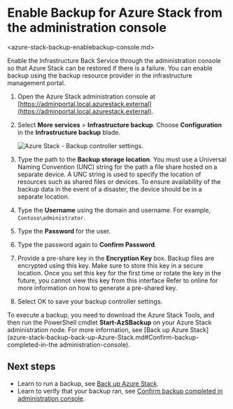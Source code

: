 # Enable Backup for Azure Stack from the administration console
<azure-stack-backup-enablebackup-console.md>

Enable the Infrastructure Back Service through the administration console so that Azure Stack can be restored if there is a failure. You can enable backup using the backup resource provider in the infrastructure management portal.

1. Open the Azure Stack administration console at [https://adminportal.local.azurestack.external](https://adminportal.local.azurestack.external).
2. Select **More services** > **Infrastructure backup**. Choose **Configuration** in the **Infrastructure backup** blade.

    ![Azure Stack - Backup controller settings](\media\azure-stack-backup\azure-stack-backup-settings.png).

3. Type the path to the **Backup storage location**. You must use a Universal Naming Convention (UNC) string for the path a file share hosted on a separate device. A UNC string is used to specify the location of resources such as shared files or devices. To ensure availability of the backup data in the event of a disaster, the  device should be in a separate location.
3. Type the **Username** using the domain and username. For example, `Contoso\administrator`.
4. Type the **Password** for the user.
5. Type the password again to **Confirm Password**.
6. Provide a pre-share key in the **Encryption Key** box. Backup files are encrypted using this key. Make sure to store this key in a secure location. Once you set this key for the first time or rotate the key in the future, you cannot view this key from this interface Refer to online for more information on how to generate a pre-shared key. 
7. Select OK to save your backup controller settings.

To execute a backup, you need to download the Azure Stack Tools, and then run the PowerShell cmdlet **Start-AzSBackup** on your Azure Stack administration node. For more information, see [Back up Azure Stack](azure-stack-backup-back-up-Azure-Stack.md#Confirm-backup-completed-in-the administration-console).

## Next steps

 - Learn to run a backup, see [Back up Azure Stack](azure-stack-backup-back-up-Azure-Stack.md).
- Learn to verify that your backup ran, see [Confirm backup completed in administration console](azure-stack-backup-back-up-Azure-Stack.md#).